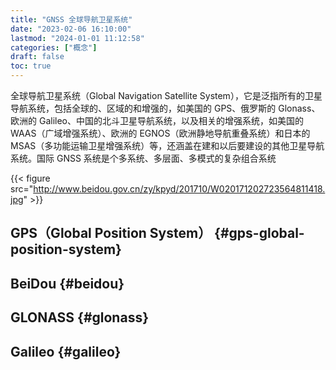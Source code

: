 ```yaml
---
title: "GNSS 全球导航卫星系统"
date: "2023-02-06 16:10:00"
lastmod: "2024-01-01 11:12:58"
categories: ["概念"]
draft: false
toc: true
---
```


全球导航卫星系统（Global Navigation Satellite System），它是泛指所有的卫星导航系统，包括全球的、区域的和增强的，如美国的 GPS、俄罗斯的 Glonass、欧洲的 Galileo、中国的北斗卫星导航系统，以及相关的增强系统，如美国的 WAAS（广域增强系统）、欧洲的 EGNOS（欧洲静地导航重叠系统）和日本的 MSAS（多功能运输卫星增强系统）等，还涵盖在建和以后要建设的其他卫星导航系统。国际 GNSS 系统是个多系统、多层面、多模式的复杂组合系统

{{< figure src="http://www.beidou.gov.cn/zy/kpyd/201710/W020171202723564811418.jpg" >}}


## GPS（Global Position System） {#gps-global-position-system}


## BeiDou {#beidou}


## GLONASS {#glonass}


## Galileo {#galileo}